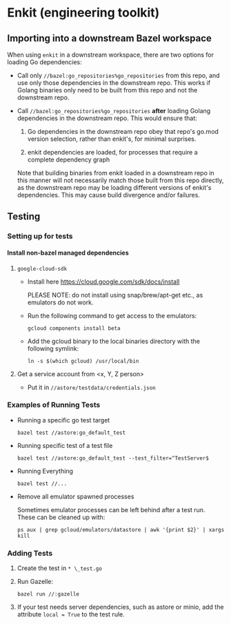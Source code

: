 # Enkit (engineering toolkit)

## Importing into a downstream Bazel workspace

When using `enkit` in a downstream workspace, there are two options for
loading Go dependencies:

- Call only `//bazel:go_repositories%go_repositories` from this repo, and use
  only those dependencies in the downstream repo. This works if Golang
  binaries only need to be built from this repo and not the downstream repo.

- Call `//bazel:go_repositories%go_repositories` **after** loading Golang
  dependencies in the downstream repo. This would ensure that:

  1. Go dependencies in the downstream repo obey that repo's go.mod version
     selection, rather than enkit's, for minimal surprises.

  1. enkit dependencies are loaded, for processes that require a complete
     dependency graph

  Note that building binaries from enkit loaded in a downstream repo in this
  manner will not necessarily match those built from this repo directly, as
  the downstream repo may be loading different versions of enkit's
  dependencies. This may cause build divergence and/or failures.

## Testing

### Setting up for tests

#### Install non-bazel managed dependencies

1. `google-cloud-sdk`

   - Install here https://cloud.google.com/sdk/docs/install

     PLEASE NOTE: do not install using snap/brew/apt-get etc., as emulators do
     not work.

   - Run the following command to get access to the emulators:

     ```
     gcloud components install beta
     ```

   - Add the gcloud binary to the local binaries directory with the following
     symlink:

     ```
     ln -s $(which gcloud) /usr/local/bin
     ```

1. Get a service account from \<x, Y, Z person>

   - Put it in `//astore/testdata/credentials.json`

### Examples of Running Tests

- Running a specific go test target

  ```
  bazel test //astore:go_default_test
  ```

- Running specific test of a test file

  ```
  bazel test //astore:go_default_test --test_filter=^TestServer$
  ```

- Running Everything

  ```
  bazel test //...
  ```

- Remove all emulator spawned processes

  Sometimes emulator processes can be left behind after a test run. These can
  be cleaned up with:

  ```
  ps aux | grep gcloud/emulators/datastore | awk '{print $2}' | xargs kill
  ```

### Adding Tests

1. Create the test in `* \_test.go`

1. Run Gazelle:

   ```
   bazel run //:gazelle
   ```

1. If your test needs server dependencies, such as astore or minio, add the
   attribute `local = True` to the test rule.

